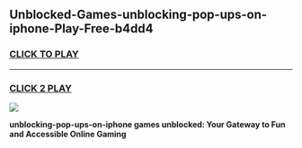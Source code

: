 
## Unblocked-Games-unblocking-pop-ups-on-iphone-Play-Free-b4dd4
<h3>
<a href="https://premium76.site?title=unblocking-pop-ups-on-iphone&ref=18A1">CLICK TO PLAY</a></h3>
<hr>

<h3>
<a href="https://premium76.site?title=unblocking-pop-ups-on-iphone&ref=18A1">CLICK 2 PLAY</a>
  
</h3>

<a href="https://premium76.site?title=unblocking-pop-ups-on-iphone&ref=18A1"><img src="https://clearcache.store/games.png"></a>


**unblocking-pop-ups-on-iphone games unblocked: Your Gateway to Fun and Accessible Online Gaming**
